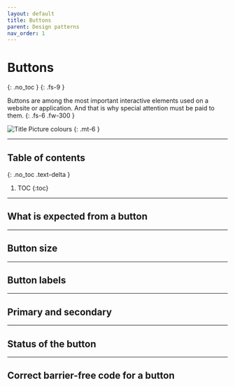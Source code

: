 ```yaml
---
layout: default
title: Buttons
parent: Design patterns
nav_order: 1
---
```


# Buttons
{: .no_toc }
{: .fs-9 }

Buttons are among the most important interactive elements used on a website or application. And that is why special attention must be paid to them.
{: .fs-6 .fw-300 }

<img src="{{ '/assets/images/hero/colours.png' | prepend: site.baseurl }}" alt="Title Picture colours" title="Title Picture colours"/>
{: .mt-6 }


---

## Table of contents
{: .no_toc .text-delta }

1. TOC
{:toc}

---


## What is expected from a button

---

## Button size

---

## Button labels

---

## Primary and secondary

---

## Status of the button

---

## Correct barrier-free code for a button


